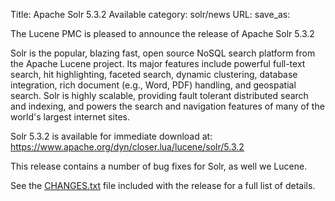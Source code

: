 Title: Apache Solr 5.3.2 Available
category: solr/news
URL: 
save_as: 

The Lucene PMC is pleased to announce the release of Apache Solr 5.3.2

Solr is the popular, blazing fast, open source NoSQL search platform
from the Apache Lucene project. Its major features include powerful
full-text search, hit highlighting, faceted search, dynamic
clustering, database integration, rich document (e.g., Word, PDF)
handling, and geospatial search. Solr is highly scalable, providing
fault tolerant distributed search and indexing, and powers the search
and navigation features of many of the world's largest internet sites.

Solr 5.3.2 is available for immediate download at:
<https://www.apache.org/dyn/closer.lua/lucene/solr/5.3.2>

This release contains a number of bug fixes for Solr, as well we Lucene.

See the [CHANGES.txt](/docs/5_3_2/changes/Changes.html)
file included with the release for a full list of details.


